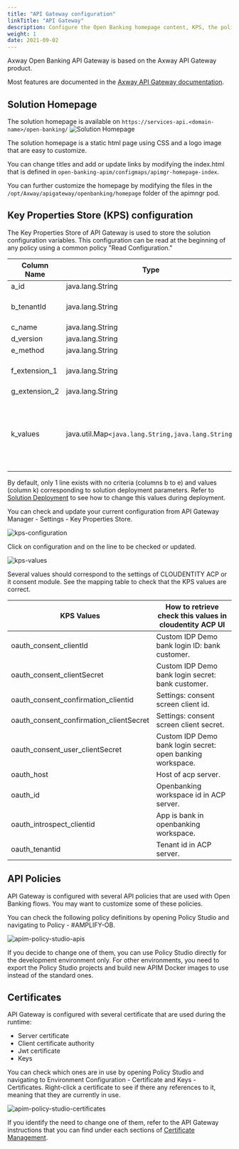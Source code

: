 ```yaml
---
title: "API Gateway configuration"
linkTitle: "API Gateway"
description: Configure the Open Banking homepage content, KPS, the policies and security.
weight: 1
date: 2021-09-02
---
```


Axway Open Banking API Gateway is based on the Axway API Gateway product.

Most features are documented in the [Axway API Gateway documentation](https://docs.axway.com/bundle/axway-open-docs/page/docs/apim_administration/apigtw_admin/index.html).

## Solution Homepage

The solution homepage is available on `https://services-api.<domain-name>/open-banking/`
![Solution Homepage](/Images/homepage.png)

The solution homepage is a static html page using CSS and a logo image that are easy to customize.

You can change titles and add or update links by modifying the index.html that is defined in `open-banking-apim/configmaps/apimgr-homepage-index`.

You can further customize the homepage by modifying the files in the `/opt/Axway/apigateway/openbanking/homepage` folder of the apimngr pod.

## Key Properties Store (KPS) configuration

The Key Properties Store of API Gateway is used to store the solution configuration variables.
This configuration can be read at the beginning of any policy using a common policy "Read Configuration."

| Column Name | Type | Purpose |
| --- | --- | --- |
| a_id | java.lang.String | Autogenerated Id. |
| b_tenantId | java.lang.String | Bank Identifier (helpful in multi tenant setup). |
| c_name | java.lang.String | API Name. |
| d_version | java.lang.String | API Version. |
| e_method | java.lang.String | API Method. |
| f_extension_1 | java.lang.String | For future use (example: HTTP Method). |
| g_extension_2 | java.lang.String | For future use. |
| k_values | java.util.Map`<java.lang.String,java.lang.String>` | Key Value Pairs, helps in extending configuration whenever we want without deployment. New key value pairs can be added easily.|

By default, only 1 line exists with no criteria (columns b to e) and values (column k) corresponding to solution deployment parameters. Refer to [Solution Deployment](/docs/deployment/installation) to see how to change this values during deployment. 

You can check and update your current configuration from API Gateway Manager - Settings - Key Properties Store.

![kps-configuration](/Images/api-gateway-manager-kps-configuration.png)

Click on configuration and on the line to be checked or updated.

![kps-values](/Images/api-gateway-manager-kps-values.png)

Several values should correspond to the settings of CLOUDENTITY ACP or it consent module. See the mapping table to check that the KPS values are correct.

| KPS Values | How to retrieve check this values in cloudentity ACP UI |
| --- | --- |
| oauth_consent_clientId | Custom IDP Demo bank login ID: bank customer. |
| oauth_consent_clientSecret | Custom IDP Demo bank login secret: bank customer. |
| oauth_consent_confirmation_clientid | Settings: consent screen client id. |
| oauth_consent_confirmation_clientSecret | Settings: consent screen client secret. |
| oauth_consent_user_clientSecret | Custom IDP Demo bank login secret: open banking workspace. |
| oauth_host | Host of acp server. |
| oauth_id | Openbanking workspace id in ACP server. |
| oauth_introspect_clientid | App is bank in openbanking workspace. |
| oauth_tenantid | Tenant id in ACP server. |

## API Policies

API Gateway is configured with several API policies that are used with Open Banking flows.
You may want to customize some of these policies.

You can check the following policy definitions by opening Policy Studio and navigating to Policy - #AMPLIFY-OB.

![apim-policy-studio-apis](/Images/apim-policy-studio-api-containers.png)

If you decide to change one of them, you can use Policy Studio directly for the development environment only.
For other environments, you need to export the Policy Studio projects and build new APIM Docker images to use instead of the standard ones.

## Certificates

API Gateway is configured with several certificate that are used during the runtime: 

* Server certificate
* Client certificate authority
* Jwt certificate
* Keys

You can check which ones are in use by opening Policy Studio and navigating to Environment Configuration - Certificate and Keys - Certificates.
Right-click a certificate to see if there any references to it, meaning that they are currently in use.

![apim-policy-studio-certificates](/Images/apim-policy-studio-certificates.png)

If you identify the need to change one of them, refer to the API Gateway instructions that you can find under each sections of [Certificate Management](/docs/configuration/certificate-management).
